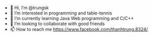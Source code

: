 - 👋 Hi, I’m @trungsk
- 👀 I’m interested in programming and table-tennis
- 🌱 I’m currently learning Java Web programming and C/C++
- 💞️ I’m looking to collaborate with good friends
- 📫 How to reach me https://www.facebook.com/thanhtrung.8324/

<!---
trungsk/trungsk is a ✨ special ✨ repository because its `README.md` (this file) appears on your GitHub profile.
You can click the Preview link to take a look at your changes.
--->
